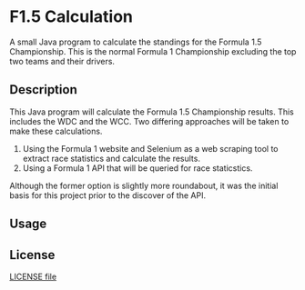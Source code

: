 # F1.5 Calculation
A small Java program to calculate the standings for the Formula 1.5 Championship. This is the normal Formula 1 Championship excluding the top two teams and their drivers.

## Description
This Java program will calculate the Formula 1.5 Championship results. This includes the WDC and the WCC. Two differing approaches will be taken to make these calculations. 
1) Using the Formula 1 website and Selenium as a web scraping tool to extract race statistics and calculate the results.
2) Using a Formula 1 API that will be queried for race staticstics.

Although the former option is slightly more roundabout, it was the initial basis for this project prior to the discover of the API.

## Usage

## License
[LICENSE file](https://github.com/Aebrahim-uct/F1.5Calculation/blob/master/LICENSE)
